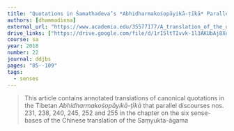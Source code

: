```yaml
---
title: "Quotations in Śamathadeva’s *Abhidharmakośopāyikā-ṭīkā* Parallel to Chinese *Saṃyukta-āgama* Discourses on the Six Sense-bases"
authors: [dhammadinna]
external_url: "https://www.academia.edu/35577177/A_translation_of_the_quotations_in_Śamathadevas_Abhidharmakośopāyikā_ṭīkā_parallel_to_the_Chinese_Saṃyukta_āgama_discourses_231_238_240_245_252_and_255"
drive_links: ["https://drive.google.com/file/d/1rI5ltTIvvk-1l3AKUbAj8XobS0bHXdWt/view?usp=drivesdk"]
course: sa
year: 2018
number: 22
journal: ddjbs
pages: "85--109"
tags:
  - senses
---
```


> This article contains annotated translations of canonical quotations in the Tibetan *Abhidharmakośopāyikā-ṭīkā* that parallel discourses nos. 231, 238, 240, 245, 252 and 255 in the chapter on the six sense-bases of the Chinese translation of the Saṃyukta-āgama



